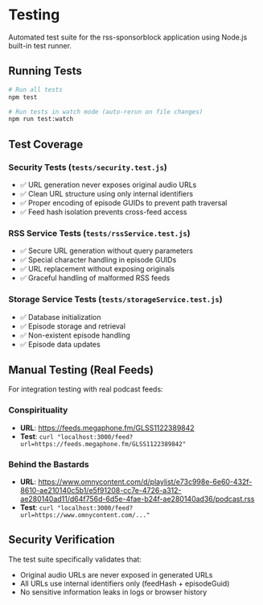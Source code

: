 # Testing

Automated test suite for the rss-sponsorblock application using Node.js built-in test runner.

## Running Tests

```bash
# Run all tests
npm test

# Run tests in watch mode (auto-rerun on file changes)
npm run test:watch
```

## Test Coverage

### Security Tests (`tests/security.test.js`)
- ✅ URL generation never exposes original audio URLs
- ✅ Clean URL structure using only internal identifiers  
- ✅ Proper encoding of episode GUIDs to prevent path traversal
- ✅ Feed hash isolation prevents cross-feed access

### RSS Service Tests (`tests/rssService.test.js`)
- ✅ Secure URL generation without query parameters
- ✅ Special character handling in episode GUIDs
- ✅ URL replacement without exposing originals
- ✅ Graceful handling of malformed RSS feeds

### Storage Service Tests (`tests/storageService.test.js`)
- ✅ Database initialization
- ✅ Episode storage and retrieval
- ✅ Non-existent episode handling
- ✅ Episode data updates

## Manual Testing (Real Feeds)

For integration testing with real podcast feeds:

### Conspirituality
- **URL**: https://feeds.megaphone.fm/GLSS1122389842
- **Test**: `curl "localhost:3000/feed?url=https://feeds.megaphone.fm/GLSS1122389842"`

### Behind the Bastards  
- **URL**: https://www.omnycontent.com/d/playlist/e73c998e-6e60-432f-8610-ae210140c5b1/e5f91208-cc7e-4726-a312-ae280140ad11/d64f756d-6d5e-4fae-b24f-ae280140ad36/podcast.rss
- **Test**: `curl "localhost:3000/feed?url=https://www.omnycontent.com/..."`

## Security Verification

The test suite specifically validates that:
- Original audio URLs are never exposed in generated URLs
- All URLs use internal identifiers only (feedHash + episodeGuid)
- No sensitive information leaks in logs or browser history